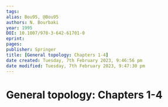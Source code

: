 ```yaml
---
tags: 
alias: Bou95, @Bou95
authors: N. Bourbaki
year: 1995
DOI: 10.1007/978-3-642-61701-0
eprint: 
pages: 
publisher: Springer
title: [General topology: Chapters 1-4]
date created: Tuesday, 7th February 2023, 9:46:56 pm
date modified: Tuesday, 7th February 2023, 9:47:30 pm
---
```


# General topology: Chapters 1-4


